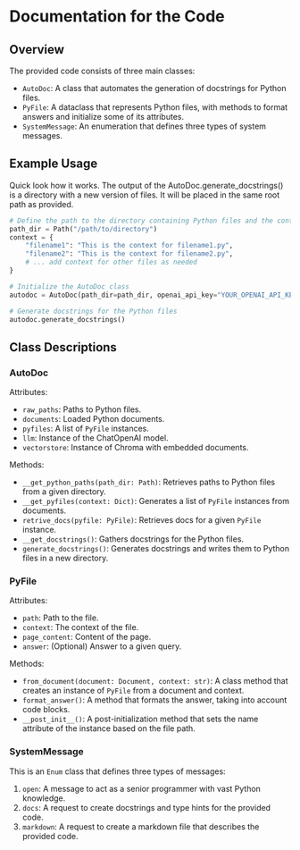 
# Documentation for the Code

## Overview

The provided code consists of three main classes:

- `AutoDoc`: A class that automates the generation of docstrings for Python files.
- `PyFile`: A dataclass that represents Python files, with methods to format answers and initialize some of its attributes.
- `SystemMessage`: An enumeration that defines three types of system messages.

## Example Usage

Quick look how it works. The output of the AutoDoc.generate_docstrings() is a directory with a new version of files. 
It will be placed in the same root path as provided.

```python
# Define the path to the directory containing Python files and the context
path_dir = Path("/path/to/directory")
context = {
    "filename1": "This is the context for filename1.py",
    "filename2": "This is the context for filename2.py",
    # ... add context for other files as needed
}

# Initialize the AutoDoc class
autodoc = AutoDoc(path_dir=path_dir, openai_api_key="YOUR_OPENAI_API_KEY", context=context)

# Generate docstrings for the Python files
autodoc.generate_docstrings()
```

## Class Descriptions

### AutoDoc

Attributes:

- `raw_paths`: Paths to Python files.
- `documents`: Loaded Python documents.
- `pyfiles`: A list of `PyFile` instances.
- `llm`: Instance of the ChatOpenAI model.
- `vectorstore`: Instance of Chroma with embedded documents.

Methods:

- `__get_python_paths(path_dir: Path)`: Retrieves paths to Python files from a given directory.
- `__get_pyfiles(context: Dict)`: Generates a list of `PyFile` instances from documents.
- `retrive_docs(pyfile: PyFile)`: Retrieves docs for a given `PyFile` instance.
- `__get_docstrings()`: Gathers docstrings for the Python files.
- `generate_docstrings()`: Generates docstrings and writes them to Python files in a new directory.


### PyFile

Attributes:

- `path`: Path to the file.
- `context`: The context of the file.
- `page_content`: Content of the page.
- `answer`: (Optional) Answer to a given query.

Methods:

- `from_document(document: Document, context: str)`: A class method that creates an instance of `PyFile` from a document and context.
- `format_answer()`: A method that formats the answer, taking into account code blocks.
- `__post_init__()`: A post-initialization method that sets the name attribute of the instance based on the file path.

### SystemMessage

This is an `Enum` class that defines three types of messages:

1. `open`: A message to act as a senior programmer with vast Python knowledge.
2. `docs`: A request to create docstrings and type hints for the provided code.
3. `markdown`: A request to create a markdown file that describes the provided code.


